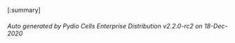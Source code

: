 








[:summary]

###### Auto generated by Pydio Cells Enterprise Distribution v2.2.0-rc2 on 18-Dec-2020

